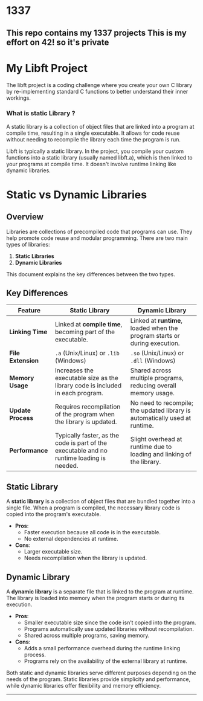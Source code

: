 # 1337
This repo contains my 1337 projects
This is my effort on 42! so it's private
----
# My Libft Project

The libft project is a coding challenge where you create your own C library by re-implementing standard C functions to better understand their inner workings.

### What is static Library ?
A static library is a collection of object files that are linked into a program at compile time, resulting in a single executable. It allows for code reuse without needing to recompile the library each time the program is run.

Libft is typically a static library. In the project, you compile your custom functions into a static library (usually named libft.a), which is then linked to your programs at compile time. It doesn't involve runtime linking like dynamic libraries.

# Static vs Dynamic Libraries

## Overview

Libraries are collections of precompiled code that programs can use. They help promote code reuse and modular programming. There are two main types of libraries:

1. **Static Libraries**
2. **Dynamic Libraries**

This document explains the key differences between the two types.

## Key Differences

| **Feature**                | **Static Library**                                | **Dynamic Library**                                |
|----------------------------|--------------------------------------------------|---------------------------------------------------|
| **Linking Time**            | Linked at **compile time**, becoming part of the executable. | Linked at **runtime**, loaded when the program starts or during execution. |
| **File Extension**          | `.a` (Unix/Linux) or `.lib` (Windows)            | `.so` (Unix/Linux) or `.dll` (Windows)            |
| **Memory Usage**            | Increases the executable size as the library code is included in each program. | Shared across multiple programs, reducing overall memory usage. |
| **Update Process**          | Requires recompilation of the program when the library is updated. | No need to recompile; the updated library is automatically used at runtime. |
| **Performance**             | Typically faster, as the code is part of the executable and no runtime loading is needed. | Slight overhead at runtime due to loading and linking of the library. |

## Static Library

A **static library** is a collection of object files that are bundled together into a single file. When a program is compiled, the necessary library code is copied into the program's executable.

- **Pros**: 
  - Faster execution because all code is in the executable.
  - No external dependencies at runtime.
- **Cons**: 
  - Larger executable size.
  - Needs recompilation when the library is updated.

## Dynamic Library

A **dynamic library** is a separate file that is linked to the program at runtime. The library is loaded into memory when the program starts or during its execution.

- **Pros**: 
  - Smaller executable size since the code isn’t copied into the program.
  - Programs automatically use updated libraries without recompilation.
  - Shared across multiple programs, saving memory.
- **Cons**: 
  - Adds a small performance overhead during the runtime linking process.
  - Programs rely on the availability of the external library at runtime.

Both static and dynamic libraries serve different purposes depending on the needs of the program. Static libraries provide simplicity and performance, while dynamic libraries offer flexibility and memory efficiency.

----

